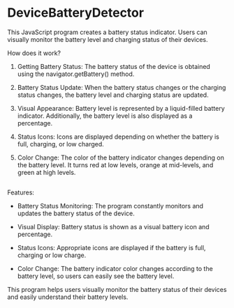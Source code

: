# DeviceBatteryDetector

This JavaScript program creates a battery status indicator. Users can visually monitor the battery level and charging status of their devices.

How does it work?

1. Getting Battery Status: The battery status of the device is obtained using the navigator.getBattery() method.

2. Battery Status Update: When the battery status changes or the charging status changes, the battery level and charging status are updated.

3. Visual Appearance: Battery level is represented by a liquid-filled battery indicator. Additionally, the battery level is also displayed as a percentage.

4. Status Icons: Icons are displayed depending on whether the battery is full, charging, or low charged.

5. Color Change: The color of the battery indicator changes depending on the battery level. It turns red at low levels, orange at mid-levels, and green at high levels.

##

Features:

- Battery Status Monitoring: The program constantly monitors and updates the battery status of the device.

- Visual Display: Battery status is shown as a visual battery icon and percentage.

- Status Icons: Appropriate icons are displayed if the battery is full, charging or low charge.

- Color Change: The battery indicator color changes according to the battery level, so users can easily see the battery level.

This program helps users visually monitor the battery status of their devices and easily understand their battery levels.
